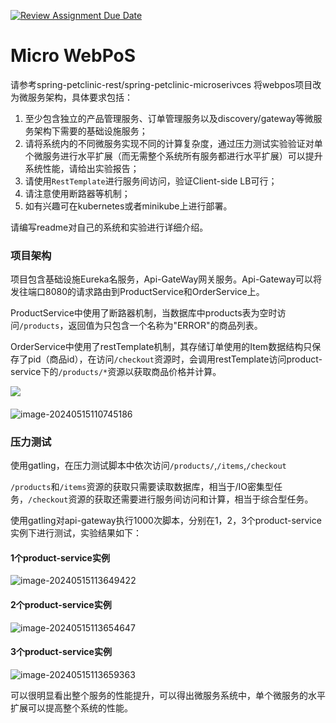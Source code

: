 [![Review Assignment Due Date](https://classroom.github.com/assets/deadline-readme-button-24ddc0f5d75046c5622901739e7c5dd533143b0c8e959d652212380cedb1ea36.svg)](https://classroom.github.com/a/IMEm063v)
# Micro WebPoS 


请参考spring-petclinic-rest/spring-petclinic-microserivces 将webpos项目改为微服务架构，具体要求包括：
1. 至少包含独立的产品管理服务、订单管理服务以及discovery/gateway等微服务架构下需要的基础设施服务；
2. 请将系统内的不同微服务实现不同的计算复杂度，通过压力测试实验验证对单个微服务进行水平扩展（而无需整个系统所有服务都进行水平扩展）可以提升系统性能，请给出实验报告；
3. 请使用`RestTemplate`进行服务间访问，验证Client-side LB可行；
4. 请注意使用断路器等机制；
5. 如有兴趣可在kubernetes或者minikube上进行部署。

请编写readme对自己的系统和实验进行详细介绍。



### 项目架构

项目包含基础设施Eureka名服务，Api-GateWay网关服务。Api-Gateway可以将发往端口8080的请求路由到ProductService和OrderService上。

ProductService中使用了断路器机制，当数据库中products表为空时访问`/products`，返回值为只包含一个名称为"ERROR"的商品列表。

OrderService中使用了restTemplate机制，其存储订单使用的Item数据结构只保存了pid（商品id），在访问`/checkout`资源时，会调用restTemplate访问product-service下的`/products/*`资源以获取商品价格并计算。

![](C:\Files\研一下课程\软件体系结构\作业\aw06-Baykin5\pic\1.png)

#### 

![image-20240515110745186](C:\Files\研一下课程\软件体系结构\作业\aw06-Baykin5\pic\2.png)

### 压力测试

使用gatling，在压力测试脚本中依次访问`/products/`,`/items`,`/checkout`

`/products`和`/items`资源的获取只需要读取数据库，相当于/IO密集型任务，`/checkout`资源的获取还需要进行服务间访问和计算，相当于综合型任务。

使用gatling对api-gateway执行1000次脚本，分别在1，2，3个product-service实例下进行测试，实验结果如下：

#### 1个product-service实例

![image-20240515113649422](C:\Files\研一下课程\软件体系结构\作业\aw06-Baykin5\pic\3.png)

#### 2个product-service实例

![image-20240515113654647](C:\Files\研一下课程\软件体系结构\作业\aw06-Baykin5\pic\4.png)

#### 3个product-service实例

![image-20240515113659363](C:\Files\研一下课程\软件体系结构\作业\aw06-Baykin5\pic\5.png)

可以很明显看出整个服务的性能提升，可以得出微服务系统中，单个微服务的水平扩展可以提高整个系统的性能。
